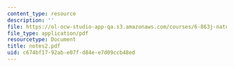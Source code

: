 ```yaml
---
content_type: resource
description: ''
file: https://ol-ocw-studio-app-qa.s3.amazonaws.com/courses/6-863j-natural-language-and-the-computer-representation-of-knowledge-spring-2003/c674bf1792abe07fd84ee7d09ccb48ed_notes2.pdf
file_type: application/pdf
resourcetype: Document
title: notes2.pdf
uid: c674bf17-92ab-e07f-d84e-e7d09ccb48ed
---
```

